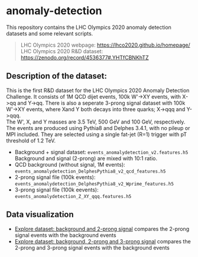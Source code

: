 # anomaly-detection
This repository contains the LHC Olympics 2020 anomaly detection datasets and some relevant scripts.

> LHC Olympics 2020 webpage: https://lhco2020.github.io/homepage/   
> LHC Olympics 2020 R&D dataset: https://zenodo.org/record/4536377#.YHTfCBNKhTZ

## Description of the dataset:
This is the first R&D dataset for the LHC Olympics 2020 Anomaly Detection Challenge. It consists of 1M QCD dijet events, 100k W'->XY events, with X->qq and Y->qq. There is also a seperate 3-prong signal dataset with 100k W'->XY events, where Xand Y both decays into three quarks; X->qqq and Y->qqq.    
The W', X, and Y masses are 3.5 TeV, 500 GeV and 100 GeV, respectively. The events are produced using Pythia8 and Delphes 3.4.1, with no pileup or MPI included. They are selected using a single fat-jet (R=1) trigger with pT threshold of 1.2 TeV. 

* Background + signal dataset: `events_anomalydetection_v2.features.h5`   
Background and signal (2-prong) are mixed with 10:1 ratio. 
* QCD background (without signal, 1M events): `events_anomalydetection_DelphesPythia8_v2_qcd_features.h5`
* 2-prong signal file (100k events): `events_anomalydetection_DelphesPythia8_v2_Wprime_features.h5`
* 3-prong signal file (100k eevents): `events_anomalydetection_Z_XY_qqq.features.h5`

## Data visualization
* [Explore dataset: background and 2-prong signal](https://github.com/uwepe-analysis/anomaly-detection/blob/main/notebooks/explore_dataset.ipynb) compares the 2-prong signal events with the background events
* [Explore dataset: background, 2-prong and 3-prong signal](https://github.com/uwepe-analysis/anomaly-detection/blob/main/notebooks/explore_3prong_dataset.ipynb) compares the 2-prong and 3-prong signal events with the background events
